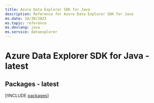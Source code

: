 ```yaml
---
title: Azure Data Explorer SDK for Java
description: Reference for Azure Data Explorer SDK for Java
ms.date: 10/30/2025
ms.topic: reference
ms.devlang: java
ms.service: dataexplorer
---
```

# Azure Data Explorer SDK for Java - latest
## Packages - latest
[!INCLUDE [packages](data-explorer-index.md)]